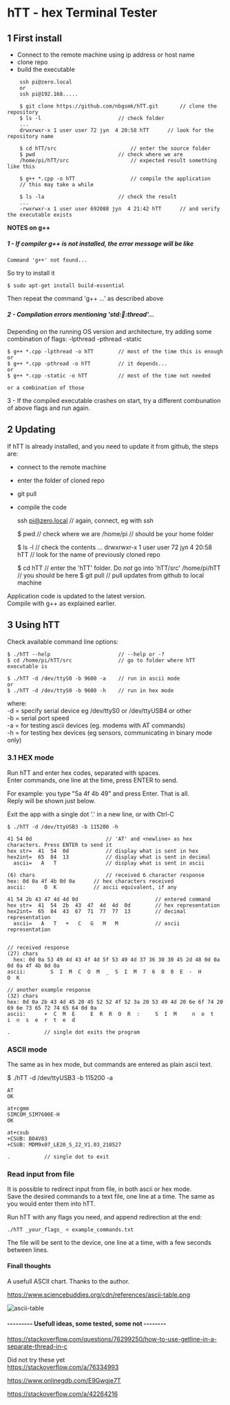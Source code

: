 
hTT - hex Terminal Tester
=========================

1 First install
---------------

- Connect to the remote machine using ip address or host name  
- clone repo  
- build the executable

~~~
	ssh pi@zero.local
	or
	ssh pi@192.168.....
	
	$ git clone https://github.com/nbgsmk/hTT.git		// clone the repository
	$ ls -l 						// check folder
	...
	drwxrwxr-x 1 user user 72 јул  4 20:58 hTT		// look for the repository name
	
	$ cd hTT/src						// enter the source folder
	$ pwd							// check where we are
	/home/pi/hTT/src					// expected result something like this
	
	$ g++ *.cpp -o hTT					// compile the application
	// this may take a while
	
	$ ls -la						// check the result
	...
	-rwxrwxr-x 1 user user 692088 јул  4 21:42 hTT		// and verify the executable exists
~~~
**NOTES on g++**


##### 1 - If compiler g++ is not installed, the error message will be like  

	Command 'g++' not found...

So try to install it

	$ sudo apt-get install build-essential			
	
Then repeat the command 'g++ ...' as described above



#####  2 - Compilation errors mentioning 'std::thread::thread'...  
Depending on the running OS version and architecture, try adding some combination of flags: -lpthread -pthread -static

	$ g++ *.cpp -lpthread -o hTT		// most of the time this is enough
	or
	$ g++ *.cpp -pthread -o hTT			// it depends...
	or
	$ g++ *.cpp -static -o hTT			// most of the time not needed
	
	or a combination of those

3 - If the compiled executable crashes on start, try a different combunation of above flags and run again.




2 Updating
----------

If hTT is already installed, and you need to update it from github, the steps are:

- connect to the remote machine
- enter the folder of cloned repo
- git pull
- compile the code

	ssh pi@zero.local				// again, connect, eg with ssh
	
	$ pwd							// check where we are
	/home/pi						// should be your home folder
	
	$ ls -l						// check the contents
	...
	drwxrwxr-x 1 user user 72 јул  4 20:58 hTT		// look for the name of previously cloned repo
	
	$ cd hTT						// enter the 'hTT' folder. Do _not_ go into 'hTT/src'
	/home/pi/hTT					// you should be here
	$ git pull						// pull updates from github to local machine
	
Application code is updated to the latest version.  
Compile with g++ as explained earlier.




3 Using hTT
-----------

Check available command line options: 

	$ ./hTT --help						// --help or -?
	$ cd /home/pi/hTT/src				// go to folder where hTT executable is
	
	$ ./hTT -d /dev/ttyS0 -b 9600 -a	// run in ascii mode
	or
	$ ./hTT -d /dev/ttyS0 -b 9600 -h	// run in hex mode

where:  
-d = specify serial device eg /dev/ttyS0 or /dev/ttyUSB4 or other  
-b = serial port speed  
-a = for testing ascii devices (eg. modems with AT commands)  
-h = for testing hex devices (eg sensors, communicating in binary mode only)  

### 3.1 HEX mode

Run hTT and enter hex codes, separated with spaces.  
Enter commands, one line at the time, press ENTER to send.  

For example: you type "5a 4f 4b 49" and press Enter. That is all.  
Reply will be shown just below.  

Exit the app with a single dot '.' in a new line, or with Ctrl-C


	$ ./hTT -d /dev/ttyUSB3 -b 115200 -h
	
	41 54 0d						// 'AT' and <newline> as hex characters. Press ENTER to send it
	hex str=  41  54  0d			// display what is sent in hex
	hex2int=  65  84  13			// display what is sent in decimal
	  ascii=   A   T    			// display what is sent in ascii
	
	(6) chars						// received 6 character response
	hex: 0d 0a 4f 4b 0d 0a 		// hex characters received
	ascii:      O  K  	     	// ascii equivalent, if any
	
	41 54 2b 43 47 4d 4d 0d							// entered command
	hex str=  41  54  2b  43  47  4d  4d  0d		// hex representation
	hex2int=  65  84  43  67  71  77  77  13		// decimal representation
	  ascii=   A   T   +   C   G   M   M    		// ascii representation
	
	
	// received response
	(27) chars
	  hex: 0d 0a 53 49 4d 43 4f 4d 5f 53 49 4d 37 36 30 30 45 2d 48 0d 0a 0d 0a 4f 4b 0d 0a 
	ascii:        S  I  M  C  O  M  _  S  I  M  7  6  0  0  E  -  H              O  K       
	
	// another example response
	(32) chars
	hex: 0d 0a 2b 43 4d 45 20 45 52 52 4f 52 3a 20 53 49 4d 20 6e 6f 74 20 69 6e 73 65 72 74 65 64 0d 0a 
	ascii:      +  C  M  E     E  R  R  O  R  :     S  I  M     n  o  t     i  n  s  e  r  t  e  d       
	
	.			// single dot exits the program
	


### ASCII mode

The same as in hex mode, but commands are entered as plain ascii text.  


$ ./hTT -d /dev/ttyUSB3 -b 115200 -a

	AT
	OK
	
	at+cgmm
	SIMCOM_SIM7600E-H
	OK
	
	at+csub
	+CSUB: B04V03
	+CSUB: MDM9x07_LE20_S_22_V1.03_210527
	
	.			// single dot to exit
	


### Read input from file

It is possible to redirect input from file, in both ascii or hex mode.  
Save the desired commands to a text file, one line at a time. The same as you would enter them into hTT.  

Run hTT with any flags you need, and append redirection at the end:

	./hTT _your_flags_ < example_commands.txt

The file will be sent to the device, one line at a time, with a few seconds between lines.

#### Finall thoughts

A usefull ASCII chart. Thanks to the author.

https://www.sciencebuddies.org/cdn/references/ascii-table.png

![ascii-table](https://github.com/nbgsmk/hTT/assets/60575976/3c2747f2-7f34-4800-bd51-9817a3f7b76e)




#### --------- Usefull ideas, some tested, some not --------  

https://stackoverflow.com/questions/76299250/how-to-use-getline-in-a-separate-thread-in-c  

Did not try these yet  
https://stackoverflow.com/a/76334993  

https://www.onlinegdb.com/E9Gwgje7T  

https://stackoverflow.com/a/42264216  

